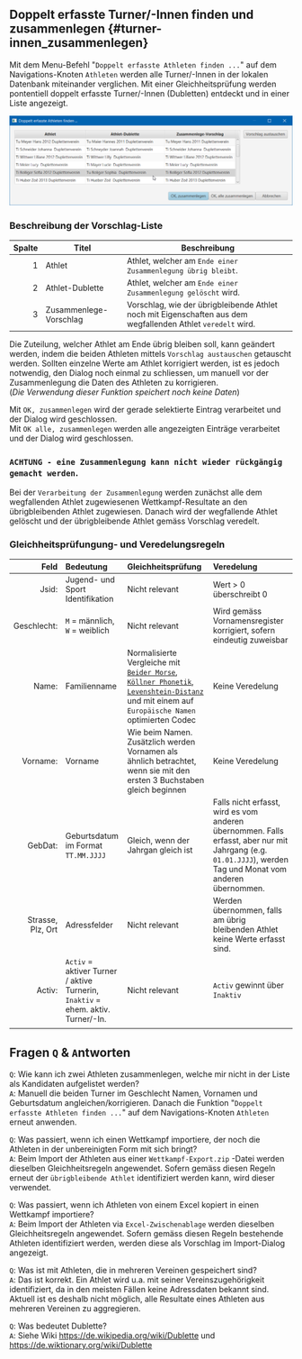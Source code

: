 ## Doppelt erfasste Turner/-Innen finden und zusammenlegen {#turner-innen_zusammenlegen}

Mit dem Menu-Befehl &quot;`Doppelt erfasste Athleten finden ...`&quot; auf dem Navigations-Knoten `Athleten` werden alle Turner/-Innen in der lokalen Datenbank miteinander verglichen. Mit einer Gleichheitsprüfung werden pontentiell doppelt erfasste Turner/-Innen (Dubletten) entdeckt und in einer Liste angezeigt.

![](/assets/find-duplicates.png)

### Beschreibung der Vorschlag-Liste
| Spalte | Titel | Beschreibung|
|------:|--------|-------------|
|    1  | Athlet | Athlet, welcher am `Ende einer Zusammenlegung übrig bleibt`. |
|    2  | Athlet-Dublette |Athlet, welcher am `Ende einer Zusammenlegung gelöscht` wird.|
|    3  | Zusammenlege-Vorschlag |Vorschlag, wie der übrigbleibende Athlet noch mit Eigenschaften aus dem wegfallenden Athlet `veredelt` wird.|

Die Zuteilung, welcher Athlet am Ende übrig bleiben soll, kann geändert werden, indem die beiden Athleten mittels `Vorschlag austauschen` getauscht werden. Sollten einzelne Werte am Athlet korrigiert werden, ist es jedoch notwendig, den Dialog noch einmal zu schliessen, um manuell vor der Zusammenlegung die Daten des Athleten zu korrigieren.<br>
(<em>Die Verwendung dieser Funktion speichert noch keine Daten</em>)

Mit `OK, zusammenlegen` wird der gerade selektierte Eintrag verarbeitet und der Dialog wird geschlossen.<br>
Mit `OK alle, zusammenlegen` werden alle angezeigten Einträge verarbeitet und der Dialog wird geschlossen.

### `ACHTUNG - eine Zusammenlegung kann nicht wieder rückgängig gemacht werden`.

Bei der `Verarbeitung der Zusammenlegung` werden zunächst alle dem wegfallenden Athlet zugewiesenen Wettkampf-Resultate an den übrigbleibenden Athlet zugewiesen. Danach wird der wegfallende Athlet gelöscht und der übrigbleibende Athlet gemäss Vorschlag veredelt.

### Gleichheitsprüfungung- und Veredelungsregeln


| Feld              | Bedeutung                                       | Gleichheitsprüfung            | Veredelung
| -----------------:|:------------------------------------------------|:------------------------------|:----------------------------|
| Jsid:             | Jugend- und Sport Identifikation                | Nicht relevant                | Wert > 0 überschreibt 0
| Geschlecht:       | `M` = männlich, `W` = weiblich | Nicht relevant                | Wird gemäss Vornamensregister korrigiert, sofern eindeutig zuweisbar
| Name:             | Familienname | Normalisierte Vergleiche mit<br>[`Beider Morse`](https://stevemorse.org/phonetics/bmpm.htm),<br>[`Köllner Phonetik`](https://de.wikipedia.org/wiki/K%C3%B6lner_Phonetik),<br>[`Levenshtein-Distanz`](https://de.wikipedia.org/wiki/Levenshtein-Distanz)<br>und mit einem auf `Europäische Namen` optimierten Codec | Keine Veredelung
| Vorname:          | Vorname                                         | Wie beim Namen. Zusätzlich werden Vornamen als ähnlich betrachtet, wenn sie mit den ersten 3 Buchstaben gleich beginnen | Keine Veredelung
| GebDat:           | Geburtsdatum im Format `TT.MM.JJJJ`             | Gleich, wenn der Jahrgan gleich ist | Falls nicht erfasst, wird es vom anderen übernommen. Falls erfasst, aber nur mit Jahrgang (e.g. `01.01.JJJJ`), werden Tag und Monat vom anderen übernommen.
| Strasse, Plz, Ort | Adressfelder                                    | Nicht relevant                | Werden übernommen, falls am übrig bleibenden Athlet keine Werte erfasst sind.
| Activ:            | `Activ` = aktiver Turner / aktive Turnerin,<br/>`Inaktiv` = ehem. aktiv. Turner/-In.| Nicht relevant | `Activ` gewinnt über `Inaktiv`
|                   |                                                 | |
                      
## Fragen `Q` & `A`ntworten

`Q`: Wie kann ich zwei Athleten zusammenlegen, welche mir nicht in der Liste als Kandidaten aufgelistet werden?<br>
`A`: Manuell die beiden Turner im Geschlecht Namen, Vornamen und Geburtsdatum angleichen/korrigieren. Danach die Funktion &quot;`Doppelt erfasste Athleten finden ...`&quot; auf dem Navigations-Knoten `Athleten` erneut anwenden.

`Q`: Was passiert, wenn ich einen Wettkampf importiere, der noch die Athleten in der unbereinigten Form mit sich bringt?<br>
`A`: Beim Import der Athleten aus einer `Wettkampf-Export.zip` -Datei werden dieselben Gleichheitsregeln angewendet. Sofern gemäss diesen Regeln erneut der `übrigbleibende Athlet` identifiziert werden kann, wird dieser verwendet.

`Q`: Was passiert, wenn ich Athleten von einem Excel kopiert in einen Wettkampf importiere?<br>
`A`: Beim Import der Athleten via `Excel-Zwischenablage` werden dieselben Gleichheitsregeln angewendet. Sofern gemäss diesen Regeln bestehende Athleten identifiziert werden, werden diese als Vorschlag im Import-Dialog angezeigt.

`Q`: Was ist mit Athleten, die in mehreren Vereinen gespeichert sind?<br>
`A`: Das ist korrekt. Ein Athlet wird u.a. mit seiner Vereinszugehörigkeit identifiziert, da in den meisten Fällen keine Adressdaten bekannt sind. Aktuell ist es deshalb nicht möglich, alle Resultate eines Athleten aus mehreren Vereinen zu aggregieren.

`Q`: Was bedeutet Dublette?<br>
`A`: Siehe Wiki https://de.wikipedia.org/wiki/Dublette und https://de.wiktionary.org/wiki/Dublette